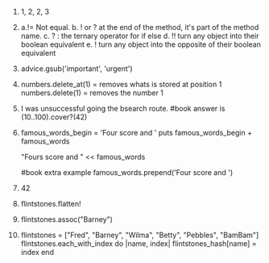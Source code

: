 1. 1, 2, 2, 3

2.  a.!= Not equal.
    b. ! or ? at the end of the method, it's part of the method name.
    c.  ? : the ternary operator for if else
    d. !! turn any object into their boolean equivalent
    e. ! turn any object into the opposite of their boolean equivalent

3. advice.gsub('important', 'urgent')

4. numbers.delete_at(1) = removes whats is stored at position 1
   numbers.delete(1) = removes the number 1

5. I was unsuccessful going the bsearch route.
    #book answer is
    (10..100).cover?(42)

6. famous_words_begin = 'Four score and '
   puts famous_words_begin + famous_words

   "Fours score and " << famous_words

   #book extra example
   famous_words.prepend('Four score and ')

7. 42

8. flintstones.flatten!

9. flintstones.assoc("Barney")

10. flintstones = ["Fred", "Barney", "Wilma", "Betty", "Pebbles", "BamBam"]
    flintstones.each_with_index do |name, index|
      flintstones_hash[name] = index
    end
